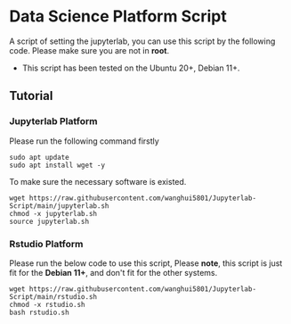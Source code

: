 # Data Science Platform Script

A script of setting the jupyterlab, you can use this script by the following code. Please make sure you are not in **root**.

- This script has been tested on the Ubuntu 20+, Debian 11+.

## Tutorial

### Jupyterlab Platform

Please run the following command firstly

```shell
sudo apt update
sudo apt install wget -y
```
To make sure the necessary software is existed.

```shell
wget https://raw.githubusercontent.com/wanghui5801/Jupyterlab-Script/main/jupyterlab.sh
chmod -x jupyterlab.sh
source jupyterlab.sh
```

### Rstudio Platform

Please run the below code to use this script, Please **note**, this script is just fit for the **Debian 11+**, and don't fit for the other systems.

```shell
wget https://raw.githubusercontent.com/wanghui5801/Jupyterlab-Script/main/rstudio.sh
chmod -x rstudio.sh
bash rstudio.sh
```

